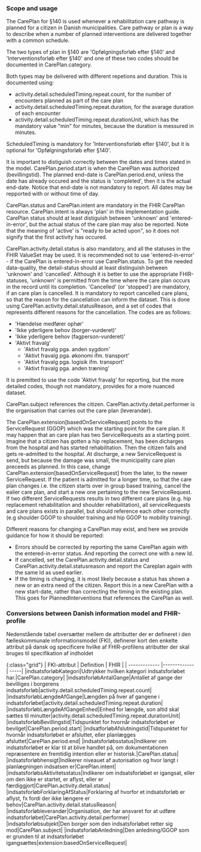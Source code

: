 ### Scope and usage
The CarePlan for §140 is used whenever a rehabilitation care pathway is planned for a citizen in Danish municipalities. Care pathway or plan is a way to describe when a number of planned interventions are delivered together with a common schedule.

The two types of plan in §140 are 'Opfølgningsforløb efter §140' and 'Interventionsforløb efter §140' and one of these two codes should be documented in CarePlan.category.

Both types may be delivered with different repetions and duration.
This is documented using:
* activity.detail.scheduledTiming.repeat.count, for the number of encounters planned as part of the care plan
* activity.detail.scheduledTiming.repeat.duration, for the avarage duration of each encounter
* activity.detail.scheduledTiming.repeat.durationUnit, which has the mandatory value "min" for minutes, because the duration is messured in minutes.

ScheduledTiming is mandatory for 'Interventionsforløb efter §140', but it is optional for 'Opfølgningsforløb efter §140'.

It is important to distiguish correctly between the dates and times stated in the model. CarePlan.period.start is when the CarePlan was authorized (bevillingstid). The planned end-date is CarePlan.period.end, unless the date has already occured and the status is 'completed', then it is the actual end-date. Notice that end-date is not mandatory to report. All dates may be repported with or without time of day.

CarePlan.status and CarePlan.intent are mandatory in the FHIR CarePlan resource. CarePlan.intent is always 'plan' in this implementation guide. CarePlan status should at least distiguish between 'unknown' and 'entered-in-error', but the actual status of the care plan may also be reported. Note that the meaning of 'active' is "ready to be acted upon", so it does not signify that the first activity has occured.

CarePlan.activity.detail.status is also mandatory, and all the statuses in the FHIR ValueSet may be used. It is recommended not to use 'entered-in-error' - if the CarePlan is entered-in-error use CarePlan.status. To get the needed data-quality, the detail-status should at least distinguish between 'unknown' and 'cancelled'. Although it is better to use the appropriate FHIR-statuses, 'unknown' is permitted from the time where the care plan occurs in the record until its completion. 'Cancelled' (or 'stopped') are mandatory, if an care plan is cancelled. It is mandatory to report cancelled care plans, so that the reason for the cancellation can inform the dataset. This is done using CarePlan.activity.detail.statusReason, and a set of codes that represents different reasons for the cancellation. The codes are as follows:

* 'Hændelse medfører ophør'
* 'Ikke yderligere behov (borger-vurderet)'
* 'Ikke yderligere behov (fagperson-vurderet)' 
* 'Aktivt fravalg'
    * 'Aktivt fravalg pga. anden sygdom'
    * 'Aktivt fravalg pga. økonomi ifm. transport'
    * 'Aktivt fravalg pga. logisik ifm. transport' 
    * 'Aktivt fravalg pga. anden træning'

It is premitted to use the code 'Aktivt fravalg' for reporting, but the more detailed codes, though not mandatory, provides for a more nuanced dataset.

CarePlan.subject references the citizen. CarePlan.activity.detail.performer is the organisation that carries out the care plan (leverandør).

The CarePlan.extension[basedOnServiceRequest] points to the ServiceRequest (GGOP) which was the starting point for the care plan. It may happen that an care plan has two ServiceRequests as a starting point. Imagine that a citizen has gotten a hip replacement, has been dicharges from the hospital and has started rehabilitation. Then the citizen falls and gets re-admitted to the hospital. At discharge, a new ServiceRequest is send, but because the damage was small, the municipality care plan preceeds as planned. In this case, change CarePlan.extension[basedOnServiceRequest] from the later, to the newer ServiceRequest. If the patient is admitted for a longer time, so that the care plan changes i.e. the citizen starts over in group based training, cancel the ealier care plan, and start a new one pertaining to the new ServiceRequest. If two different ServiceRequests results in two different care plans (e.g. hip replacement rehabilitation and shoulder rehabilitation), all serviceRequests and care plans exists in parallel, but should reference each other correctly (e.g shoulder GGOP to shoulder training and hip GGOP to mobility training).

Different reasons for changing a CarePlan may exist, and here we provide guidance for how it should be reported:
* Errors should be corrected by reporting the same CarePlan again with the entered-in-error status. And reporting the correct one with a new Id.
* If cancelled, set the CarePlan.activity.detail.status and CarePlan.activity.detail.statusreason and report the Careplan again with the same Id as used earlier.
* If the timing is changing, it is most likely because a status has shown a new or an extra need of the citizen. Report this in a new CarePlan with a new start-date, rather than correcting the timing in the existing plan. This goes for PlannedInterventions that references the CarePlan as well.

### Conversions between Danish information model and FHIR-profile

Nedenstående tabel oversætter mellem de attributter der er defineret i den fælleskommunale informationsmodel (FKI), definerer kort den enkelte attribut på dansk og specificere hvilke af FHIR-profilens atributter der skal bruges til specifikation af indholdet

{:class="grid"}
|   FKI-attribut      | Definition        | FHIR  |
| ------------- |-------------| -----|
|indsatsforløbKategori|Udtrykker hvilken kategori indsatsforløbet har.|CarePlan.category|
|indsatsforløbAntalGange|Antallet af gange der bevilliges i borgerens indsatsforløb|activity.detail.scheduledTiming.repeat.count|
|indsatsforløbLængdeAfGange|Længden på hver af gangene i indsatsforløbet|activity.detail.scheduledTiming.repeat.duration|
|indsatsforløbLængdeAfGangeEnhed|Enhed for længde, son altid skal sættes til minutter|activity.detail.scheduledTiming.repeat.durationUnit|
|indsatsforløbBevillingstid|Tidspunktet for hvornår indsatsforløbet er bevilget|CarePlan.period.start|
|indsatforløbAfslutningstid|Tidspunktet for hvornår indsatsforløbet er afsluttet, eller planlægges afsluttet|CarePlan.period.end|
|indsatsforløbsstatus|Indikerer om indsatsforløbet er klar til at blive handlet på, om dokumentationen repræsentere en fremtidig intention eller er historisk.|CarePlan.status|
|indsatsforløbhensigt|Indikerer niveauet af autorisation og hvor langt i planlægningen indsatsen er|CarePlan.intent|
|indsatsforløbsAktivitetsstatus|Indikerer om indsatsforløbet er igangsat, eller om den ikke er startet, er aflyst, eller er færdiggjort|CarePlan.activity.detail.status|
|indsatsforløbForklaringAfStatus|Forklaring af hvorfor et indsatsforløb er aflyst, fx fordi der ikke længere er behov|CarePlan.activity.detail.statusReason|
|indsatsforløbleverandør|Organisation, der har ansvaret for at udføre indsatsforløbet|CarePlan.activity.detail.performer|
|indsatsforløbsubjekt|Den borger som den indsatsforløbet retter sig mod|CarePlan.subject|
|indsatsforløbAnledning|Den anledning/GGOP som er grunden til at indsatsforløbet igangsættes|extension:basedOnServiceRequest|
